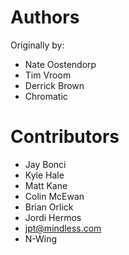 # Authors

Originally by:
* Nate Oostendorp
* Tim Vroom
* Derrick Brown
* Chromatic

# Contributors

* Jay Bonci
* Kyle Hale
* Matt Kane
* Colin McEwan
* Brian Orlick
* Jordi Hermos
* jpt@mindless.com
* N-Wing
